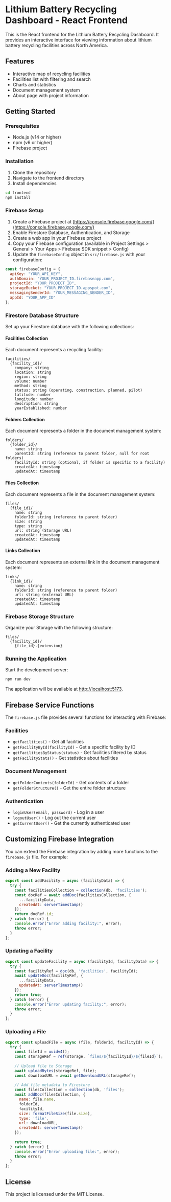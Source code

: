 # Lithium Battery Recycling Dashboard - React Frontend

This is the React frontend for the Lithium Battery Recycling Dashboard. It provides an interactive interface for viewing information about lithium battery recycling facilities across North America.

## Features

- Interactive map of recycling facilities
- Facilities list with filtering and search
- Charts and statistics
- Document management system
- About page with project information

## Getting Started

### Prerequisites

- Node.js (v14 or higher)
- npm (v6 or higher)
- Firebase project

### Installation

1. Clone the repository
2. Navigate to the frontend directory
3. Install dependencies

```bash
cd frontend
npm install
```

### Firebase Setup

1. Create a Firebase project at [https://console.firebase.google.com/](https://console.firebase.google.com/)
2. Enable Firestore Database, Authentication, and Storage
3. Create a web app in your Firebase project
4. Copy your Firebase configuration (available in Project Settings > General > Your Apps > Firebase SDK snippet > Config)
5. Update the `firebaseConfig` object in `src/firebase.js` with your configuration:

```javascript
const firebaseConfig = {
  apiKey: "YOUR_API_KEY",
  authDomain: "YOUR_PROJECT_ID.firebaseapp.com",
  projectId: "YOUR_PROJECT_ID",
  storageBucket: "YOUR_PROJECT_ID.appspot.com",
  messagingSenderId: "YOUR_MESSAGING_SENDER_ID",
  appId: "YOUR_APP_ID"
};
```

### Firestore Database Structure

Set up your Firestore database with the following collections:

#### Facilities Collection

Each document represents a recycling facility:

```
facilities/
  {facility_id}/
    company: string
    location: string
    region: string
    volume: number
    method: string
    status: string (operating, construction, planned, pilot)
    latitude: number
    longitude: number
    description: string
    yearEstablished: number
```

#### Folders Collection

Each document represents a folder in the document management system:

```
folders/
  {folder_id}/
    name: string
    parentId: string (reference to parent folder, null for root folders)
    facilityId: string (optional, if folder is specific to a facility)
    createdAt: timestamp
    updatedAt: timestamp
```

#### Files Collection

Each document represents a file in the document management system:

```
files/
  {file_id}/
    name: string
    folderId: string (reference to parent folder)
    size: string
    type: string
    url: string (Storage URL)
    createdAt: timestamp
    updatedAt: timestamp
```

#### Links Collection

Each document represents an external link in the document management system:

```
links/
  {link_id}/
    name: string
    folderId: string (reference to parent folder)
    url: string (external URL)
    createdAt: timestamp
    updatedAt: timestamp
```

### Firebase Storage Structure

Organize your Storage with the following structure:

```
files/
  {facility_id}/
    {file_id}.{extension}
```

### Running the Application

Start the development server:

```bash
npm run dev
```

The application will be available at [http://localhost:5173](http://localhost:5173).

## Firebase Service Functions

The `firebase.js` file provides several functions for interacting with Firebase:

### Facilities

- `getFacilities()` - Get all facilities
- `getFacilityById(facilityId)` - Get a specific facility by ID
- `getFacilitiesByStatus(status)` - Get facilities filtered by status
- `getFacilityStats()` - Get statistics about facilities

### Document Management

- `getFolderContents(folderId)` - Get contents of a folder
- `getFolderStructure()` - Get the entire folder structure

### Authentication

- `loginUser(email, password)` - Log in a user
- `logoutUser()` - Log out the current user
- `getCurrentUser()` - Get the currently authenticated user

## Customizing Firebase Integration

You can extend the Firebase integration by adding more functions to the `firebase.js` file. For example:

### Adding a New Facility

```javascript
export const addFacility = async (facilityData) => {
  try {
    const facilitiesCollection = collection(db, 'facilities');
    const docRef = await addDoc(facilitiesCollection, {
      ...facilityData,
      createdAt: serverTimestamp()
    });
    return docRef.id;
  } catch (error) {
    console.error("Error adding facility:", error);
    throw error;
  }
};
```

### Updating a Facility

```javascript
export const updateFacility = async (facilityId, facilityData) => {
  try {
    const facilityRef = doc(db, 'facilities', facilityId);
    await updateDoc(facilityRef, {
      ...facilityData,
      updatedAt: serverTimestamp()
    });
    return true;
  } catch (error) {
    console.error("Error updating facility:", error);
    throw error;
  }
};
```

### Uploading a File

```javascript
export const uploadFile = async (file, folderId, facilityId) => {
  try {
    const fileId = uuidv4();
    const storageRef = ref(storage, `files/${facilityId}/${fileId}`);
    
    // Upload file to Storage
    await uploadBytes(storageRef, file);
    const downloadURL = await getDownloadURL(storageRef);
    
    // Add file metadata to Firestore
    const filesCollection = collection(db, 'files');
    await addDoc(filesCollection, {
      name: file.name,
      folderId,
      facilityId,
      size: formatFileSize(file.size),
      type: 'file',
      url: downloadURL,
      createdAt: serverTimestamp()
    });
    
    return true;
  } catch (error) {
    console.error("Error uploading file:", error);
    throw error;
  }
};
```

## License

This project is licensed under the MIT License.
